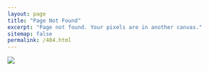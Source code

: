 ```yaml
---
layout: page
title: "Page Not Found"
excerpt: "Page not found. Your pixels are in another canvas."
sitemap: false
permalink: /404.html
---
```


<img src="{{ site.baseurl }}/images/404.png">

